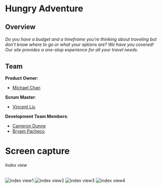 # Hungry Adventure
## Overview
###### Do you have a budget and a timeframe you're thinking about traveling but don't know where to go or what your options are? We have you covered! Our site provides a one-stop experience for all your travel needs.
## Team
**Product Owner**:
* [Michael Chan](http://github.com/ThinkFWD)

**Scrum Master**:
* [Vincent Liu](https://github.com/supreme38)

**Development Team Members**:
* [Cameron Dunne](https://www.github.com/camdunne)
* [Bryam Pacheco](https://github.com/xbryan813x)


# Screen capture
###### Index view
![index view1](http://i300.photobucket.com/albums/nn38/bpacheco813/homeScreen_zpsg9zpk9lb.png)
![index view2](http://i300.photobucket.com/albums/nn38/bpacheco813/mainView2_zpsn2usu6jn.png)
![index view3](http://i300.photobucket.com/albums/nn38/bpacheco813/mainView3_zpsajuku74y.png)
![index view4](http://i300.photobucket.com/albums/nn38/bpacheco813/mainView4_zpsuswy6knl.png)
